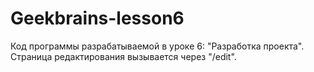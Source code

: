 # Geekbrains-lesson6
Код программы разрабатываемой в уроке 6: "Разработка проекта".
Страница редактирования вызывается через "/edit".
